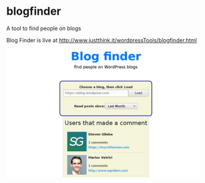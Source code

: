 # blogfinder
A tool to find people on blogs

Blog Finder is live at http://www.justthink.it/wordpressTools/blogfinder.html



![blogFinder in action](https://raw.githubusercontent.com/whiteseagull/blogfinder/master/assets/blogFinder.png)
                        
